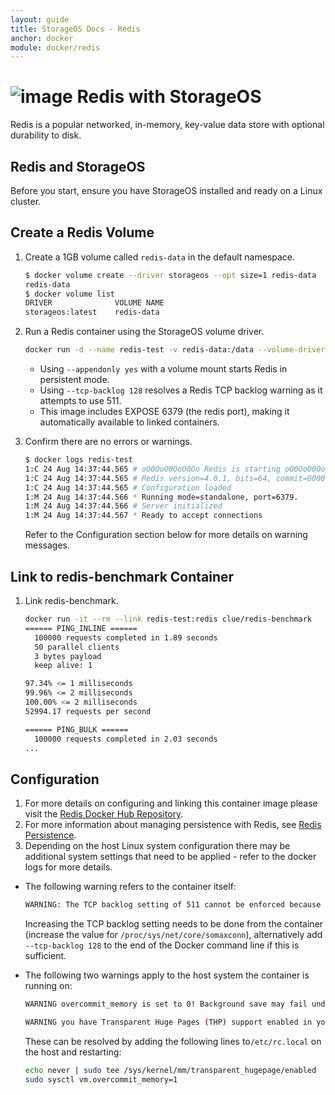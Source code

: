 ```yaml
---
layout: guide
title: StorageOS Docs - Redis
anchor: docker
module: docker/redis
---
```


# ![image](/images/docs/explore/redislogo.png) Redis with StorageOS

Redis is a popular networked, in-memory, key-value data store with optional
durability to disk.

## Redis and StorageOS

Before you start, ensure you have StorageOS installed and ready on a Linux
cluster.

## Create a Redis Volume

1. Create a 1GB volume called `redis-data` in the default namespace.

   ```bash
   $ docker volume create --driver storageos --opt size=1 redis-data
   redis-data
   $ docker volume list
   DRIVER              VOLUME NAME
   storageos:latest    redis-data
   ```

1. Run a Redis container using the StorageOS volume driver.

   ```bash
   docker run -d --name redis-test -v redis-data:/data --volume-driver=storageos redis redis-server --appendonly yes --tcp-backlog 128
   ```

   * Using `--appendonly yes` with a volume mount starts Redis in persistent
     mode.
   * Using `--tcp-backlog 128` resolves a Redis TCP backlog warning as it
     attempts to use 511.
   * This image includes EXPOSE 6379 (the redis port), making it automatically
     available to linked containers.

1. Confirm there are no errors or warnings.

   ```bash
   $ docker logs redis-test
   1:C 24 Aug 14:37:44.565 # oO0OoO0OoO0Oo Redis is starting oO0OoO0OoO0Oo
   1:C 24 Aug 14:37:44.565 # Redis version=4.0.1, bits=64, commit=00000000, modified=0, pid=1, just started
   1:C 24 Aug 14:37:44.565 # Configuration loaded
   1:M 24 Aug 14:37:44.566 * Running mode=standalone, port=6379.
   1:M 24 Aug 14:37:44.566 # Server initialized
   1:M 24 Aug 14:37:44.567 * Ready to accept connections
   ```

   Refer to the Configuration section below for more details on warning messages.

## Link to redis-benchmark Container

1. Link redis-benchmark.

   ```bash
   docker run -it --rm --link redis-test:redis clue/redis-benchmark
   ====== PING_INLINE ======
     100000 requests completed in 1.89 seconds
     50 parallel clients
     3 bytes payload
     keep alive: 1

   97.34% <= 1 milliseconds
   99.96% <= 2 milliseconds
   100.00% <= 2 milliseconds
   52994.17 requests per second

   ====== PING_BULK ======
     100000 requests completed in 2.03 seconds
   ...
   ```

## Configuration

1. For more details on configuring and linking this container image please visit
   the  [Redis Docker Hub Repository](https://hub.docker.com/_/redis/).
1. For more information about managing persistence with Redis, see
   [Redis Persistence](https://redis.io/topics/persistence/).
1. Depending on the host Linux system configuration there may be additional
   system settings that need to be applied - refer to the docker logs for more
   details.

* The following warning refers to the container itself:

   ```bash
   WARNING: The TCP backlog setting of 511 cannot be enforced because /proc/sys/net/core/somaxconn is set to the lower value of 128.
   ```

   Increasing the TCP backlog setting needs to be done from the container
   (increase the value for `/proc/sys/net/core/somaxconn`), alternatively add
   `--tcp-backlog 128` to the end of the Docker command line if this is
   sufficient.

* The following two warnings apply to the host system the container is running
  on:

   ```bash
   WARNING overcommit_memory is set to 0! Background save may fail under low memory condition. To fix this issue add 'vm.overcommit_memory = 1' to /etc/sysctl.conf and then reboot or run the command 'sysctl vm.overcommit_memory=1' for this to take effect.
   ```

   ```bash
   WARNING you have Transparent Huge Pages (THP) support enabled in your kernel. This will create latency and memory usage issues with Redis. To fix this issue run the command 'echo never > /sys/kernel/mm/transparent_hugepage/enabled' as root, and add it to your /etc/rc.local in order to retain the setting after a reboot. Redis must be restarted after THP is disabled.
   ```

   These can be resolved by adding the following lines to`/etc/rc.local` on the
   host and restarting:

   ```bash
   echo never | sudo tee /sys/kernel/mm/transparent_hugepage/enabled
   sudo sysctl vm.overcommit_memory=1
   ```
